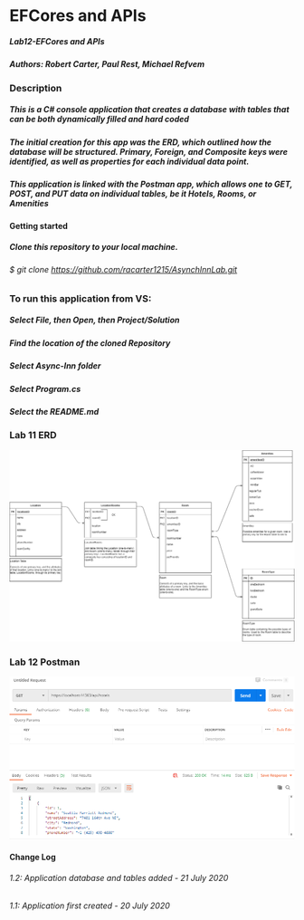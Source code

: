 # EFCores and APIs
##### Lab12-EFCores and APIs
##### Authors: Robert Carter, Paul Rest, Michael Refvem


### Description

##### This is a C# console application that creates a database with tables that can be both dynamically filled and hard coded
##### The initial creation for this app was the ERD, which outlined how the database will be structured. Primary, Foreign, and Composite keys were identified, as well as properties for each individual data point. 
##### This application is linked with the Postman app, which allows one to GET, POST, and PUT data on individual tables, be it Hotels, Rooms, or Amenities

#### Getting started

##### Clone this repository to your local machine.
###### $ git clone https://github.com/racarter1215/AsynchInnLab.git

### To run this application from VS:

##### Select File, then Open, then Project/Solution
##### Find the location of the cloned Repository
##### Select Async-Inn folder
##### Select Program.cs
##### Select the README.md


### Lab 11 ERD
![App Image 1](./assets/Lab11ERD.png)

### Lab 12 Postman
![App Image 2](./assets/lab12-solution1.png)

#### Change Log

###### 1.2: Application database and tables added - 21 July 2020
###### 1.1: Application first created - 20 July 2020
